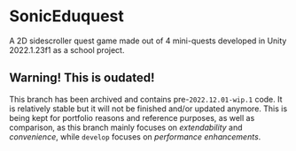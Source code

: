 # SonicEduquest
A 2D sidescroller quest game made out of 4 mini-quests developed in Unity 2022.1.23f1 as a school project.

## Warning! This is oudated!
This branch has been archived and contains pre-```2022.12.01-wip.1``` code.
It is relatively stable but it will not be finished and/or updated anymore.
This is being kept for portfolio reasons and reference purposes, as well as comparison, as this branch mainly focuses on *extendability* and *convenience*, while ``develop`` focuses on *performance enhancements*.
